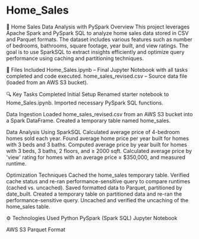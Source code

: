 # Home_Sales

🏡 Home Sales Data Analysis with PySpark
Overview
This project leverages Apache Spark and PySpark SQL to analyze home sales data stored in CSV and Parquet formats. The dataset includes various features such as number of bedrooms, bathrooms, square footage, year built, and view ratings. The goal is to use SparkSQL to extract insights efficiently and optimize query performance using caching and partitioning techniques.

📂 Files Included
Home_Sales.ipynb – Final Jupyter Notebook with all tasks completed and code executed.
home_sales_revised.csv – Source data file (loaded from an AWS S3 bucket).

🔍 Key Tasks Completed
Initial Setup
Renamed starter notebook to Home_Sales.ipynb.
Imported necessary PySpark SQL functions.

Data Ingestion
Loaded home_sales_revised.csv from an AWS S3 bucket into a Spark DataFrame.
Created a temporary table named home_sales.

Data Analysis Using SparkSQL
Calculated average price of 4-bedroom homes sold each year.
Found average home price per year built for homes with 3 beds and 3 baths.
Computed average price by year built for homes with 3 beds, 3 baths, 2 floors, and ≥ 2000 sqft.
Calculated average price by 'view' rating for homes with an average price ≥ $350,000, and measured runtime.

Optimization Techniques
Cached the home_sales temporary table.
Verified cache status and re-ran performance-sensitive query to compare runtimes (cached vs. uncached).
Saved formatted data to Parquet, partitioned by date_built.
Created a temporary table on partitioned data and re-ran the performance-sensitive query.
Uncached and verified the uncaching of the home_sales table.

⚙️ Technologies Used
Python
PySpark (Spark SQL)
Jupyter Notebook

AWS S3
Parquet Format

